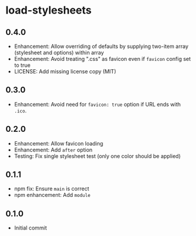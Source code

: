 # load-stylesheets

## 0.4.0

- Enhancement: Allow overriding of defaults by supplying two-item array
    (stylesheet and options) within array
- Enhancement: Avoid treating ".css" as favicon even if `favicon` config
    set to true
- LICENSE: Add missing license copy (MIT)

## 0.3.0

- Enhancement: Avoid need for `favicon: true` option if URL ends with `.ico`.

## 0.2.0

- Enhancement: Allow favicon loading
- Enhancement: Add `after` option
- Testing: Fix single stylesheet test (only one color should be applied)

## 0.1.1

- npm fix: Ensure `main` is correct
- npm enhancement: Add `module`

## 0.1.0

- Initial commit
